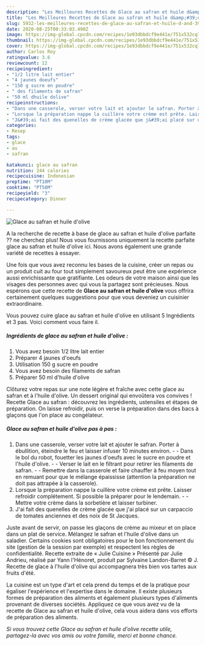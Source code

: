 ```yaml
---
description: "Les Meilleures Recettes de Glace au safran et huile d&amp;#39;olive"
title: "Les Meilleures Recettes de Glace au safran et huile d&amp;#39;olive"
slug: 5932-les-meilleures-recettes-de-glace-au-safran-et-huile-d-and-39-olive
date: 2020-08-25T00:33:03.490Z
image: https://img-global.cpcdn.com/recipes/1e93dbbdcf9e441e/751x532cq70/glace-au-safran-et-huile-dolive-photo-principale-de-la-recette.jpg
thumbnail: https://img-global.cpcdn.com/recipes/1e93dbbdcf9e441e/751x532cq70/glace-au-safran-et-huile-dolive-photo-principale-de-la-recette.jpg
cover: https://img-global.cpcdn.com/recipes/1e93dbbdcf9e441e/751x532cq70/glace-au-safran-et-huile-dolive-photo-principale-de-la-recette.jpg
author: Carlos Roy
ratingvalue: 3.6
reviewcount: 12
recipeingredient:
- "1/2 litre lait entier"
- "4 jaunes doeufs"
- "150 g sucre en poudre"
- " des filaments de safran"
- "50 ml dhuile dolive"
recipeinstructions:
- "Dans une casserole, verser votre lait et ajouter le safran. Porter à ébullition, éteindre le feu et laisser infuser 10 minutes environ.  Dans le bol du robot, fouetter les jaunes d&#39;oeufs avec le sucre en poudre et l&#39;huile d&#39;olive.  Verser le lait en le filtrant pour retirer les filaments de safran.  Remettre dans la casserole et faire chauffer à feu moyen tout en remuant pour que le mélange épaississe (attention la préparation ne doit pas attrapée à la casserole)."
- "Lorsque la préparation nappe la cuillère votre crème est prête. Laisser refroidir complétement. Si possible la préparer pour le lendemain.  Mettre votre crème dans la sorbetière et laisser turbiner."
- "J&#39;ai fait des quenelles de crème glacée que j&#39;ai placé sur un carpaccio de tomates anciennes et des noix de St Jacques."
categories:
- Resep
tags:
- glace
- au
- safran

katakunci: glace au safran 
nutrition: 244 calories
recipecuisine: Indonesian
preptime: "PT10M"
cooktime: "PT58M"
recipeyield: "3"
recipecategory: Dinner

---
```



![Glace au safran et huile d&#39;olive](https://img-global.cpcdn.com/recipes/1e93dbbdcf9e441e/751x532cq70/glace-au-safran-et-huile-dolive-photo-principale-de-la-recette.jpg)

A la recherche de recette à base de glace au safran et huile d&#39;olive parfaite ?? ne cherchez plus! Nous vous fournissons uniquement la recette parfaite glace au safran et huile d&#39;olive ici. Nous avons également une grande variété de recettes à essayer.

Une fois que vous avez reconnu les bases de la cuisine, créer un repas ou un produit cuit au four tout simplement savoureux peut être une expérience aussi enrichissante que gratifiante. Les odeurs de votre maison ainsi que les visages des personnes avec qui vous la partagez sont précieuses. Nous espérons que cette recette de <strong> Glace au safran et huile d&#39;olive </strong> vous offrira certainement quelques suggestions pour que vous deveniez un cuisinier extraordinaire.

<!--inarticleads1-->

Vous pouvez cuire glace au safran et huile d&#39;olive en utilisant 5 Ingrédients et 3 pas. Voici comment vous faire il.

##### Ingrédients de glace au safran et huile d&#39;olive :

1. Vous avez besoin 1/2 litre lait entier
1. Préparer 4 jaunes d&#39;oeufs
1. Utilisation 150 g sucre en poudre
1. Vous avez besoin  des filaments de safran
1. Préparer 50 ml d&#39;huile d&#39;olive


Clôturez votre repas sur une note légère et fraîche avec cette glace au safran et à l&#39;huile d&#39;olive. Un dessert original qui envoûtera vos convives ! Recette Glace au safran : découvrez les ingrédients, ustensiles et étapes de préparation. On laisse refroidir, puis on verse la préparation dans des bacs à glaçons que l&#39;on place au congélateur. 

<!--inarticleads2-->

##### Glace au safran et huile d&#39;olive pas à pas :

1. Dans une casserole, verser votre lait et ajouter le safran. Porter à ébullition, éteindre le feu et laisser infuser 10 minutes environ. -  - Dans le bol du robot, fouetter les jaunes d&#39;oeufs avec le sucre en poudre et l&#39;huile d&#39;olive. -  - Verser le lait en le filtrant pour retirer les filaments de safran. -  - Remettre dans la casserole et faire chauffer à feu moyen tout en remuant pour que le mélange épaississe (attention la préparation ne doit pas attrapée à la casserole).
1. Lorsque la préparation nappe la cuillère votre crème est prête. Laisser refroidir complétement. Si possible la préparer pour le lendemain. -  - Mettre votre crème dans la sorbetière et laisser turbiner.
1. J&#39;ai fait des quenelles de crème glacée que j&#39;ai placé sur un carpaccio de tomates anciennes et des noix de St Jacques.


Juste avant de servir, on passe les glaçons de crème au mixeur et on place dans un plat de service. Mélangez le safran et l&#39;huile d&#39;olive dans un saladier. Certains cookies sont obligatoires pour le bon fonctionnement du site (gestion de la session par exemple) et respectent les règles de confidentialité. Recette extraite de « Julie Cuisine » Présenté par Julie Andrieu, réalisé par Yann l&#39;Hénoret, produit par Sylvaine Landon-Barret © J. Recette de glace à l&#39;huile d&#39;olive qui accompagnera très bien vos tartes aux fruits d&#39;été. 

<!--inarticleads1-->

<p>
La cuisine est un type d'art et cela prend du temps et de la pratique pour égaliser l'expérience et l'expertise dans le domaine. Il existe plusieurs formes de préparation des aliments et également plusieurs types d'aliments provenant de diverses sociétés. Appliquez ce que vous avez vu de la recette de Glace au safran et huile d&#39;olive, cela vous aidera dans vos efforts de préparation des aliments.
</p>

<p>
<i>Si vous trouvez cette Glace au safran et huile d&#39;olive recette utile, partagez-la avec vos amis ou votre famille, merci et bonne chance.</i>
</p>
